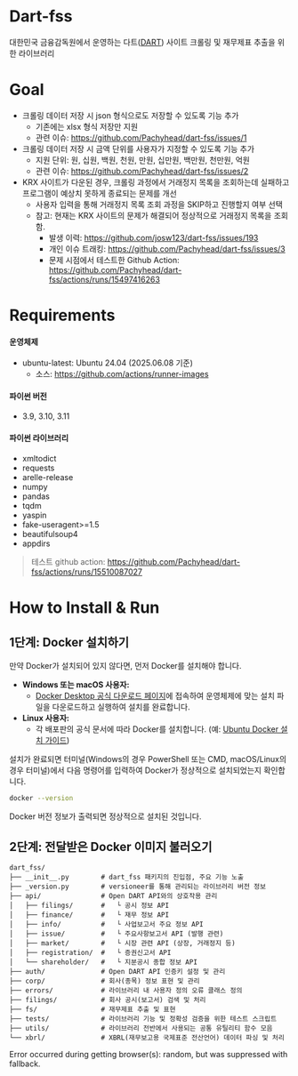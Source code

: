 # Dart-fss
대한민국 금융감독원에서 운영하는 다트([DART](https://dart.fss.or.kr)) 사이트 크롤링 및 재무제표 추출을 위한 라이브러리

# Goal
- 크롤링 데이터 저장 시 json 형식으로도 저장할 수 있도록 기능 추가
  - 기존에는 xlsx 형식 저장만 지원
  - 관련 이슈: https://github.com/Pachyhead/dart-fss/issues/1
- 크롤링 데이터 저장 시 금액 단위를 사용자가 지정할 수 있도록 기능 추가
  - 지원 단위: 원, 십원, 백원, 천원, 만원, 십만원, 백만원, 천만원, 억원
  - 관련 이슈: https://github.com/Pachyhead/dart-fss/issues/2
- KRX 사이트가 다운된 경우, 크롤링 과정에서 거래정지 목록을 조회하는데 실패하고 프로그램이 예상치 못하게 종료되는 문제를 개선
  - 사용자 입력을 통해 거래정지 목록 조회 과정을 SKIP하고 진행할지 여부 선택
  - 참고: 현재는 KRX 사이트의 문제가 해결되어 정상적으로 거래정지 목록을 조회함.
    - 발생 이력: https://github.com/josw123/dart-fss/issues/193
    - 개인 이슈 트래킹: https://github.com/Pachyhead/dart-fss/issues/3
    - 문제 시점에서 테스트한 Github Action: https://github.com/Pachyhead/dart-fss/actions/runs/15497416263

# Requirements
#### 운영체제
- ubuntu-latest: Ubuntu 24.04 (2025.06.08 기준) 
  - 소스: https://github.com/actions/runner-images
 
#### 파이썬 버전
- 3.9, 3.10, 3.11
 
#### 파이썬 라이브러리
- xmltodict
- requests
- arelle-release
- numpy
- pandas
- tqdm
- yaspin
- fake-useragent>=1.5
- beautifulsoup4
- appdirs

> 테스트 github action: https://github.com/Pachyhead/dart-fss/actions/runs/15510087027

# How to Install & Run
## 1단계: Docker 설치하기

만약 Docker가 설치되어 있지 않다면, 먼저 Docker를 설치해야 합니다.

* **Windows 또는 macOS 사용자:**
    * [Docker Desktop 공식 다운로드 페이지](https://www.docker.com/products/docker-desktop/)에 접속하여 운영체제에 맞는 설치 파일을 다운로드하고 실행하여 설치를 완료합니다.
* **Linux 사용자:**
    * 각 배포판의 공식 문서에 따라 Docker를 설치합니다. (예: [Ubuntu Docker 설치 가이드](https://docs.docker.com/engine/install/ubuntu/))

설치가 완료되면 터미널(Windows의 경우 PowerShell 또는 CMD, macOS/Linux의 경우 터미널)에서 다음 명령어를 입력하여 Docker가 정상적으로 설치되었는지 확인합니다.

```bash
docker --version
```
Docker 버전 정보가 출력되면 정상적으로 설치된 것입니다.

## 2단계: 전달받은 Docker 이미지 불러오기
```
dart_fss/
├── __init__.py        # dart_fss 패키지의 진입점, 주요 기능 노출
├── _version.py        # versioneer를 통해 관리되는 라이브러리 버전 정보
├── api/               # Open DART API와의 상호작용 관리
│   ├── filings/       #   └ 공시 정보 API
│   ├── finance/       #   └ 재무 정보 API
│   ├── info/          #   └ 사업보고서 주요 정보 API
│   ├── issue/         #   └ 주요사항보고서 API (발행 관련)
│   ├── market/        #   └ 시장 관련 API (상장, 거래정지 등)
│   ├── registration/  #   └ 증권신고서 API
│   └── shareholder/   #   └ 지분공시 종합 정보 API
├── auth/              # Open DART API 인증키 설정 및 관리
├── corp/              # 회사(종목) 정보 표현 및 관리
├── errors/            # 라이브러리 내 사용자 정의 오류 클래스 정의
├── filings/           # 회사 공시(보고서) 검색 및 처리
├── fs/                # 재무제표 추출 및 표현
├── tests/             # 라이브러리 기능 및 정확성 검증을 위한 테스트 스크립트
├── utils/             # 라이브러리 전반에서 사용되는 공통 유틸리티 함수 모음
└── xbrl/              # XBRL(재무보고용 국제표준 전산언어) 데이터 파싱 및 처리
```

Error occurred during getting browser(s): random, but was suppressed with fallback.
